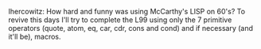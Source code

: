 Ihercowitz:
 How hard and funny was using McCarthy's LISP on 60's? 
 To revive this days I'll try to complete the L99 using only the 7 primitive operators (quote, atom, eq, car, cdr, cons and cond) and if necessary (and it'll be), macros.
 
